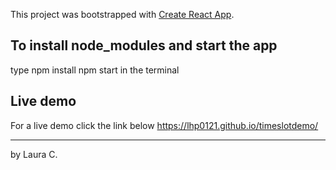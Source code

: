 This project was bootstrapped with [Create React App](https://github.com/facebook/create-react-app).

## To install node_modules and start the app

type npm install
npm start in the terminal

## Live demo

For a live demo click the link below
https://lhp0121.github.io/timeslotdemo/

---

by Laura C.
